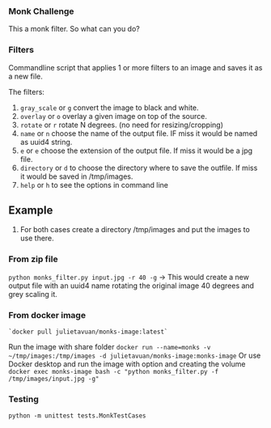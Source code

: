 ### Monk Challenge

This a monk filter. So what can you do?

### Filters

Commandline script that applies 1 or more filters to an image and saves it as a new file. 

The filters:

1. `gray_scale` or `g` convert the image to black and white.
2. `overlay` or `o` overlay a given image on top of the source.
3. `rotate` or `r` rotate N degrees. (no need for resizing/cropping)
4. `name` or `n` choose the name of the output file. IF miss it would be named as uuid4 string.
5. `e` or `e` choose the extension of the output file. If miss it would be a jpg file.
6. `directory` or `d` to choose the directory where to save the outfile. If miss it would be saved in /tmp/images.
7. `help` or `h` to see the options in command line

## Example

1. For both cases create a directory /tmp/images and put the images to use there.

### From zip file
`python monks_filter.py input.jpg -r 40 -g` -> This would create a new output file with an uuid4 name rotating 
the original image 40 degrees and grey scaling it.


### From docker image

    `docker pull julietavuan/monks-image:latest`
Run the image with share folder 
    `docker run --name=monks -v ~/tmp/images:/tmp/images -d julietavuan/monks-image:monks-image`
Or use Docker desktop and run the image with option and creating the volume
    `docker exec monks-image bash -c "python monks_filter.py -f /tmp/images/input.jpg -g"`

### Testing 

`python -m unittest tests.MonkTestCases`





